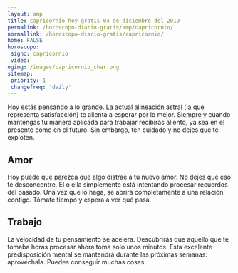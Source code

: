 ```yaml
---
layout: amp
title: capricornio hoy gratis 04 de diciembre del 2019 
permalink: /horoscopo-diario-gratis/amp/capricornio/
normallink: /horoscopo-diario-gratis/capricornio/
home: FALSE
horoscopo:
 signo: capricornio
 video:  
ogimg: /images/capricornio_char.png
sitemap:
 priority: 1
 changefreq: 'daily'
---
```



Hoy estás pensando a lo grande. La actual alineación astral (la que representa satisfacción) te alienta a esperar por lo mejor. Siempre y cuando mantengas tu manera aplicada para trabajar recibirás aliento, ya sea en el presente como en el futuro. Sin embargo, ten cuidado y no dejes que te exploten.

## Amor

Hoy puede que parezca que algo distrae a tu nuevo amor. No dejes que eso te desconcentre. Él o ella simplemente está intentando procesar recuerdos del pasado. Una vez que lo haga, se abrirá completamente a una relación contigo. Tómate tiempo y espera a ver qué pasa.

## Trabajo

La velocidad de tu pensamiento se acelera. Descubrirás que aquello que te tomaba horas procesar ahora toma solo unos minutos. Esta excelente predisposición mental se mantendrá durante las próximas semanas: aprovéchala. Puedes conseguir muchas cosas.